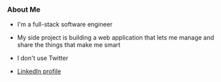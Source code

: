 ### About Me
* I'm a full-stack software engineer

* My side project is building a web application that lets me manage and share the things that make me smart

* I don't use Twitter

* [LinkedIn profile](https://www.linkedin.com/in/tomcarroll/)
